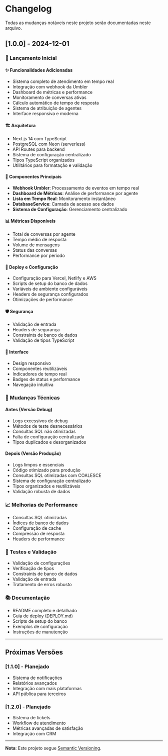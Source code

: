 # Changelog

Todas as mudanças notáveis neste projeto serão documentadas neste arquivo.

## [1.0.0] - 2024-12-01

### 🎉 Lançamento Inicial

#### ✨ Funcionalidades Adicionadas
- Sistema completo de atendimento em tempo real
- Integração com webhook da Umbler
- Dashboard de métricas e performance
- Monitoramento de conversas ativas
- Cálculo automático de tempo de resposta
- Sistema de atribuição de agentes
- Interface responsiva e moderna

#### 🏗️ Arquitetura
- Next.js 14 com TypeScript
- PostgreSQL com Neon (serverless)
- API Routes para backend
- Sistema de configuração centralizado
- Tipos TypeScript organizados
- Utilitários para formatação e validação

#### 🔧 Componentes Principais
- **Webhook Umbler**: Processamento de eventos em tempo real
- **Dashboard de Métricas**: Análise de performance por agente
- **Lista em Tempo Real**: Monitoramento instantâneo
- **DatabaseService**: Camada de acesso aos dados
- **Sistema de Configuração**: Gerenciamento centralizado

#### 📊 Métricas Disponíveis
- Total de conversas por agente
- Tempo médio de resposta
- Volume de mensagens
- Status das conversas
- Performance por período

#### 🚀 Deploy e Configuração
- Configuração para Vercel, Netlify e AWS
- Scripts de setup do banco de dados
- Variáveis de ambiente configuráveis
- Headers de segurança configurados
- Otimizações de performance

#### 🛡️ Segurança
- Validação de entrada
- Headers de segurança
- Constraints de banco de dados
- Validação de tipos TypeScript

#### 📱 Interface
- Design responsivo
- Componentes reutilizáveis
- Indicadores de tempo real
- Badges de status e performance
- Navegação intuitiva

### 🔄 Mudanças Técnicas

#### Antes (Versão Debug)
- Logs excessivos de debug
- Métodos de teste desnecessários
- Consultas SQL não otimizadas
- Falta de configuração centralizada
- Tipos duplicados e desorganizados

#### Depois (Versão Produção)
- Logs limpos e essenciais
- Código otimizado para produção
- Consultas SQL otimizadas com COALESCE
- Sistema de configuração centralizado
- Tipos organizados e reutilizáveis
- Validação robusta de dados

### 📈 Melhorias de Performance

- Consultas SQL otimizadas
- Índices de banco de dados
- Configuração de cache
- Compressão de resposta
- Headers de performance

### 🧪 Testes e Validação

- Validação de configurações
- Verificação de tipos
- Constraints de banco de dados
- Validação de entrada
- Tratamento de erros robusto

### 📚 Documentação

- README completo e detalhado
- Guia de deploy (DEPLOY.md)
- Scripts de setup do banco
- Exemplos de configuração
- Instruções de manutenção

---

## Próximas Versões

### [1.1.0] - Planejado
- Sistema de notificações
- Relatórios avançados
- Integração com mais plataformas
- API pública para terceiros

### [1.2.0] - Planejado
- Sistema de tickets
- Workflow de atendimento
- Métricas avançadas de satisfação
- Integração com CRM

---

**Nota**: Este projeto segue [Semantic Versioning](https://semver.org/).
